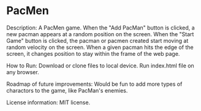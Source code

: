 # PacMen
Description: A PacMen game. 
When the "Add PacMan" button is clicked, a new pacman appears at a random position on the screen.
When the "Start Game" button is clicked, the pacman or pacmen created start moving at random velocity on the screen.
When a given pacman hits the edge of the screen, it changes position to stay within the frame of the web page.

How to Run: Download or clone files to local device. Run index.html file on any browser.

Roadmap of future improvements: Would be fun to add more types of charactors to the game, like PacMan's enemies.

License information: MIT license.
